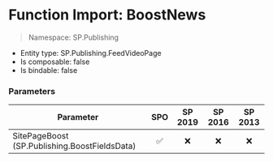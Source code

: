 # Function Import: BoostNews

> Namespace: SP.Publishing

- Entity type: SP.Publishing.FeedVideoPage
- Is composable: false
- Is bindable: false

### Parameters

Parameter | SPO | SP 2019 | SP 2016 | SP 2013
----------|:---:|:-------:|:-------:|:-------:
SitePageBoost (SP.Publishing.BoostFieldsData) | ✅ | ❌ | ❌ | ❌